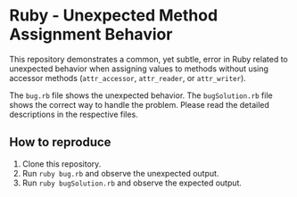 # Ruby - Unexpected Method Assignment Behavior

This repository demonstrates a common, yet subtle, error in Ruby related to unexpected behavior when assigning values to methods without using accessor methods (`attr_accessor`, `attr_reader`, or `attr_writer`).

The `bug.rb` file shows the unexpected behavior. The `bugSolution.rb` file shows the correct way to handle the problem. Please read the detailed descriptions in the respective files.

## How to reproduce

1. Clone this repository.
2. Run `ruby bug.rb` and observe the unexpected output.
3. Run `ruby bugSolution.rb` and observe the expected output.